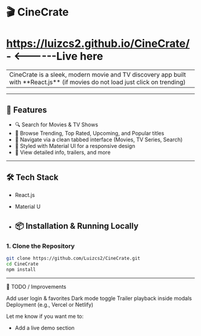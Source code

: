 # 🎬 CineCrate

# https://luizcs2.github.io/CineCrate/ - <------Live here 

<table>
<tr>
<td>
  CineCrate is a sleek, modern movie and TV discovery app built with **React.js** (if movies do not load just click on trending)
</tr>
</table>

---

## 🚀 Features

- 🔍 Search for Movies & TV Shows
- 🌟 Browse Trending, Top Rated, Upcoming, and Popular titles
- 🧭 Navigate via a clean tabbed interface (Movies, TV Series, Search)
- 🎨 Styled with Material UI for a responsive design
- 📄 View detailed info, trailers, and more

---

## 🛠️ Tech Stack

- React.js
- Material U

- ## 📦 Installation & Running Locally

### 1. Clone the Repository

```bash
git clone https://github.com/Luizcs2/CineCrate.git
cd CineCrate
npm install
```


---

📌 TODO / Improvements

Add user login & favorites
Dark mode toggle
Trailer playback inside modals
Deployment (e.g., Vercel or Netlify)

Let me know if you want me to:
- Add a live demo section

